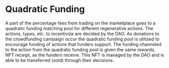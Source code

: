 # Quadratic Funding

A part of the percentage fees from trading on the marketplace goes to a quadratic funding matching pool for different regenerative actions. The actions, types, etc. to incentivize are decided by the DAO. As donations to the crowdfunding campaign occur the quadratic funding pool is utilized to encourage funding of actions that funders support. The funding channeled to the action from the quadratic funding pool is given the same rewards, NFT receipt, as the funders receive. This NFT is managed by the DAO and is able to be transferred (sold) through their decisions.&#x20;
